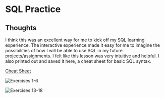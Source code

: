 # SQL Practice

## Thoughts

I think this was an excellent way for me to kick off my SQL learning experience. The interactive experience made it easy for me to imagine the possibilities of how I will be able to use SQL in my future projects/assignments. I felt like this lesson was very intuitive and helpful. I also printed out and saved it here, a cheat sheet for basic SQL syntax.

[Cheat Sheet](/Reading%20Notes/Code-401/imgs/SQL%20Cheatsheet.png)

![Exercises 1-6](/Reading%20Notes/Code-401/imgs/1-6.png)

![Exercises 13-18](/Reading%20Notes/Code-401/imgs/13-18.png)